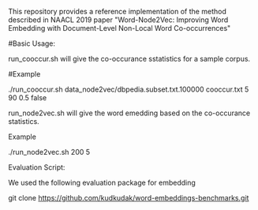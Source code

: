 This repository provides a reference implementation of the method described in NAACL 2019 paper "Word-Node2Vec: Improving Word Embedding with Document-Level Non-Local Word Co-occurrences"

#Basic Usage:

run_cooccur.sh will give the co-occurance sstatistics for a sample corpus.

#Example

./run_cooccur.sh data_node2vec/dbpedia.subset.txt.100000 cooccur.txt 5 90 0.5  false


run_node2vec.sh will give the word emedding based on the co-occurance statistics.

Example

./run_node2vec.sh 200 5 


Evaluation Script:

We used the following evaluation package for embedding 

git clone https://github.com/kudkudak/word-embeddings-benchmarks.git
